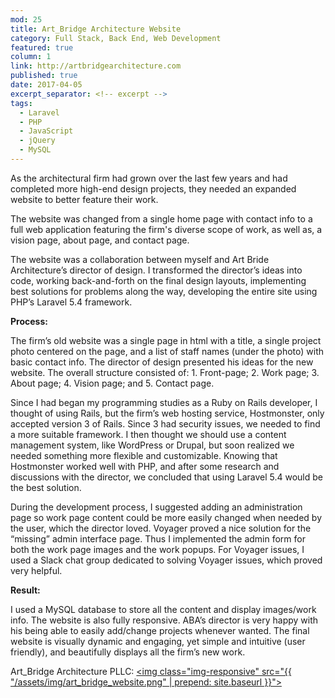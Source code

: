 ```yaml
---
mod: 25
title: Art_Bridge Architecture Website
category: Full Stack, Back End, Web Development
featured: true
column: 1
link: http://artbridgearchitecture.com
published: true
date: 2017-04-05
excerpt_separator: <!-- excerpt -->
tags:
  - Laravel
  - PHP
  - JavaScript
  - jQuery
  - MySQL
---
```


As the architectural firm had grown over the last few years and had completed more high-end design projects, they needed an expanded website to better feature their work.
<!-- excerpt -->
The website was changed from a single home page with contact info to a full web application featuring the firm's diverse scope of work, as well as, a vision page, about page, and contact page.

The website was a collaboration between myself and Art Bride Architecture’s director of design. I transformed the director’s ideas into code, working back-and-forth on the final design layouts, implementing best solutions for problems along the way, developing the entire site using PHP’s Laravel 5.4 framework.

__Process:__

The firm’s old website was a single page in html with a title, a single project photo centered on the page, and a list of staff names (under the photo) with basic contact info. The director of design presented his ideas for the new website. The overall structure consisted of: 1. Front-page; 2. Work page; 3. About page; 4. Vision page; and 5. Contact page.

Since I had began my programming studies as a Ruby on Rails developer, I thought of using Rails, but the firm’s web hosting service, Hostmonster, only accepted version 3 of Rails. Since 3 had security issues, we needed to find a more suitable framework. I then thought we should use a content management system, like WordPress or Drupal, but soon realized we needed something more flexible and customizable. Knowing that Hostmonster worked well with PHP, and after some research and discussions with the director, we concluded that using Laravel 5.4 would be the best solution.

During the development process, I suggested adding an administration page so work page content could be more easily changed when needed by the user, which the director loved. Voyager proved a nice solution for the “missing” admin interface page. Thus I implemented the admin form for both the work page images and the work popups.  For Voyager issues, I used a Slack chat group dedicated to solving Voyager issues, which proved very helpful.

__Result:__

I used a MySQL database to store all the content and display images/work info. The website is also fully responsive. ABA’s director is very happy with his being able to easily add/change projects whenever wanted. The final website is visually dynamic and engaging, yet simple and intuitive (user friendly), and beautifully displays all the firm’s new work.


Art_Bridge Architecture PLLC:
[<img class="img-responsive" src="{{ "/assets/img/art_bridge_website.png" | prepend: site.baseurl }}">](http://artbridgearchitecture.com)
